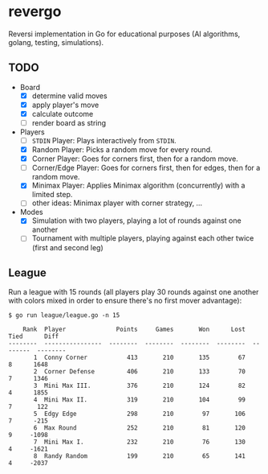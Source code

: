 # revergo

Reversi implementation in Go for educational purposes (AI algorithms, golang, testing, simulations).

## TODO

- Board
    - [x] determine valid moves
    - [x] apply player's move
    - [x] calculate outcome
    - [ ] render board as string
- Players
    - [ ] `STDIN` Player: Plays interactively from `STDIN`.
    - [x] Random Player: Picks a random move for every round.
    - [x] Corner Player: Goes for corners first, then for a random move.
    - [ ] Corner/Edge Player: Goes for corners first, then for edges, then for a random move.
    - [x] Minimax Player: Applies Minimax algorithm (concurrently) with a limited step.
    - [ ] other ideas: Minimax player with corner strategy, …
- Modes
    - [x] Simulation with two players, playing a lot of rounds against one another
    - [ ] Tournament with multiple players, playing against each other twice (first and second leg)

## League

Run a league with 15 rounds (all players play 30 rounds against one another
with colors mixed in order to ensure there's no first mover advantage):

    $ go run league/league.go -n 15

        Rank  Player              Points     Games       Won      Lost      Tied      Diff
    --------  ----------------  --------  --------  --------  --------  --------  --------
           1  Conny Corner           413       210       135        67         8      1648
           2  Corner Defense         406       210       133        70         7      1346
           3  Mini Max III.          376       210       124        82         4      1855
           4  Mini Max II.           319       210       104        99         7       122
           5  Edgy Edge              298       210        97       106         7      -215
           6  Max Round              252       210        81       120         9     -1098
           7  Mini Max I.            232       210        76       130         4     -1621
           8  Randy Random           199       210        65       141         4     -2037
